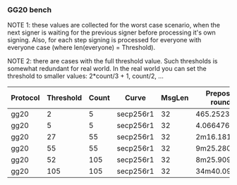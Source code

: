 ### GG20 bench

NOTE 1: these values are collected for the worst case scenario, when the next signer is waiting for the previous signer
before processing it's own signing. Also, for each step signing is processed for everyone with everyone case (where len(everyone) = Threshold).

NOTE 2: there are cases with the full threshold value. Such thresholds is somewhat redundant for real world. In the real world
you can set the threshold to smaller values: 2*count/3 + 1, count/2, ...

| Protocol | Threshold | Count | Curve | MsgLen | Prepossessing rounds time | Online round time | UseDistributed flag |
|----------|-----------|-------|-------|--------|---------------------------|-------------------|---------------------|
| gg20 | 2 | 5 | secp256r1 | 32 | 465.252367ms | 35.647592ms | false |
| gg20 | 5 | 5 | secp256r1 | 32 | 4.066476918s | 348.026723ms | false |
| gg20 | 27 | 55 | secp256r1 | 32 | 2m16.181551991s | 12.395852698s | false |
| gg20 | 55 | 55 | secp256r1 | 32 | 9m25.280636177s | 51.861264193s | false |
| gg20 | 52 | 105 | secp256r1 | 32 | 8m25.909642088s | 46.580953503s | false |
| gg20 | 105 | 105 | secp256r1 | 32 | 34m40.098747956s | 3m11.662407998s | false |
